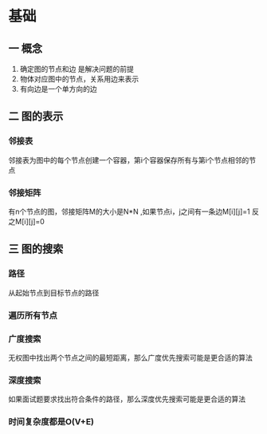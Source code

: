 # 基础
## 一 概念
1. 确定图的节点和边 是解决问题的前提
2. 物体对应图中的节点，关系用边来表示
3. 有向边是一个单方向的边

## 二 图的表示

### 邻接表
邻接表为图中的每个节点创建一个容器，第i个容器保存所有与第i个节点相邻的节点

### 邻接矩阵
有n个节点的图，邻接矩阵M的大小是N*N ,如果节点i，j之间有一条边M[i][j]=1
反之M[i][j]=0

## 三 图的搜索
### 路径
从起始节点到目标节点的路径

### 遍历所有节点

### 广度搜索
无权图中找出两个节点之间的最短距离，那么广度优先搜索可能是更合适的算法

### 深度搜索
如果面试题要求找出符合条件的路径，那么深度优先搜索可能是更合适的算法

### 时间复杂度都是O(V+E)


